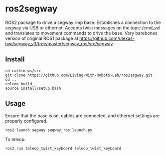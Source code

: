 # ros2segway

ROS2 package to drive a segway rmp base. Establishes a connection to the segway via USB or ethernet. Accepts twist messages on the topic /cmd_vel and translates to movement commands to drive the base.
Very barebones version of original ROS1 package at https://github.com/utexas-bwi/segway_v3/tree/master/segway_ros/src/segway

## Install
```
cd catkin_ws/src
git clone https://github.com/Living-With-Robots-Lab/ros2segway.git
cd ..
colcon build
source install/setup.bash
```

## Usage
Ensure that the base is on, cables are connected, and ethernet settings are properly configured.
```
ros2 launch segway segway_ros.launch.py
```

To teleop:
```
ros2 run teleop_twist_keyboard teleop_twist_keyboard
```

